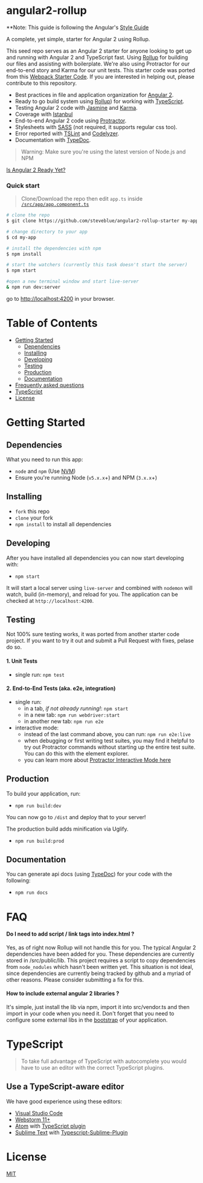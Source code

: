 # angular2-rollup

**Note: This guide is following the Angular's [Style Guide](http://angular.io/styleguide)

A complete, yet simple, starter for Angular 2 using Rollup.

This seed repo serves as an Angular 2 starter for anyone looking to get up and running with Angular 2 and TypeScript fast. Using [Rollup](http://rollupjs.org) for building our files and assisting with boilerplate. We're also using Protractor for our end-to-end story and Karma for our unit tests. This starter code was ported from this [Webpack Starter Code](https://github.com/preboot/angular2-webpack). If you are interested in helping out, please contribute to this repository.

* Best practices in file and application organization for [Angular 2](https://angular.io/).
* Ready to go build system using [Rollup](http://rollupjs.org)) for working with [TypeScript](http://www.typescriptlang.org/).
* Testing Angular 2 code with [Jasmine](http://jasmine.github.io/) and [Karma](http://karma-runner.github.io/).
* Coverage with [Istanbul](https://github.com/gotwarlost/istanbul)
* End-to-end Angular 2 code using [Protractor](https://angular.github.io/protractor/).
* Stylesheets with [SASS](http://sass-lang.com/) (not required, it supports regular css too).
* Error reported with [TSLint](http://palantir.github.io/tslint/) and [Codelyzer](https://github.com/mgechev/codelyzer).
* Documentation with [TypeDoc](http://typedoc.io/).

>Warning: Make sure you're using the latest version of Node.js and NPM

[Is Angular 2 Ready Yet?](http://splintercode.github.io/is-angular-2-ready/)

### Quick start

> Clone/Download the repo then edit `app.ts` inside [`/src/app/app.component.ts`](/src/app/app.component.ts)

```bash
# clone the repo
$ git clone https://github.com/steveblue/angular2-rollup-starter my-app

# change directory to your app
$ cd my-app

# install the dependencies with npm
$ npm install

# start the watchers (currently this task doesn't start the server)
$ npm start

#open a new terminal window and start live-server
& npm run dev:server

```
go to [http://localhost:4200](http://localhost:4200) in your browser.

# Table of Contents

* [Getting Started](#getting-started)
    * [Dependencies](#dependencies)
    * [Installing](#installing)
    * [Developing](#developing)
    * [Testing](#testing)
    * [Production](#production)
    * [Documentation](#documentation)
* [Frequently asked questions](#faq)
* [TypeScript](#typescript)
* [License](#license)

# Getting Started

## Dependencies

What you need to run this app:
* `node` and `npm` (Use [NVM](https://github.com/creationix/nvm))
* Ensure you're running Node (`v5.x.x`+) and NPM (`3.x.x`+)

## Installing

* `fork` this repo
* `clone` your fork
* `npm install` to install all dependencies

## Developing

After you have installed all dependencies you can now start developing with:

* `npm start`

It will start a local server using `live-server` and combined with `nodemon` will watch, build (in-memory), and reload for you. The application can be checked at `http://localhost:4200`.

## Testing

Not 100% sure testing works, it was ported from another starter code project. If you want to try it out and submit a Pull Request with fixes, pelase do so.

#### 1. Unit Tests

* single run: `npm test`

#### 2. End-to-End Tests (aka. e2e, integration)

* single run:
  * in a tab, *if not already running!*: `npm start`
  * in a new tab: `npm run webdriver:start`
  * in another new tab: `npm run e2e`
* interactive mode:
  * instead of the last command above, you can run: `npm run e2e:live`
  * when debugging or first writing test suites, you may find it helpful to try out Protractor commands without starting up the entire test suite. You can do this with the element explorer.
  * you can learn more about [Protractor Interactive Mode here](https://github.com/angular/protractor/blob/master/docs/debugging.md#testing-out-protractor-interactively)

## Production

To build your application, run:

* `npm run build:dev`

You can now go to `/dist` and deploy that to your server!

The production build adds minification via Uglify.

* `npm run build:prod`


## Documentation

You can generate api docs (using [TypeDoc](http://typedoc.io/)) for your code with the following:

* `npm run docs`

# FAQ

#### Do I need to add script / link tags into index.html ?

Yes, as of right now Rollup will not handle this for you. The typical Angular 2 dependencies have been added for you. These dependencies are currently stored in /src/public/lib.  This project requires a script to copy dependencies from `node_nodules` which hasn't been written yet. This situation is not ideal, since dependencies are currently being tracked by github and a myriad of other reasons. Please consider submitting a fix for this.

#### How to include external angular 2 libraries ?

It's simple, just install the lib via npm, import it into src/vendor.ts and then import in your code when you need it. Don't forget that you need to configure some external libs in the [bootstrap](https://github.com/steveblue/angular2-rollup/blob/master/src/main.ts) of your application.

# TypeScript

> To take full advantage of TypeScript with autocomplete you would have to use an editor with the correct TypeScript plugins.

## Use a TypeScript-aware editor

We have good experience using these editors:

* [Visual Studio Code](https://code.visualstudio.com/)
* [Webstorm 11+](https://www.jetbrains.com/webstorm/download/)
* [Atom](https://atom.io/) with [TypeScript plugin](https://atom.io/packages/atom-typescript)
* [Sublime Text](http://www.sublimetext.com/3) with [Typescript-Sublime-Plugin](https://github.com/Microsoft/Typescript-Sublime-plugin#installation)

# License

[MIT](/LICENSE)
